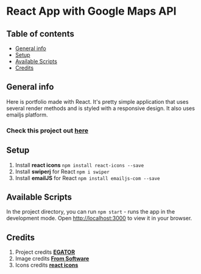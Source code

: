 




# React App with Google Maps API

## Table of contents
* [General info](#general-info)
* [Setup](#setup)
* [Available Scripts](#available-scripts)
* [Credits](#credits)

## General info

Here is portfolio made with React. 
It's pretty simple application 
that uses several render methods 
and is styled with a responsive design.
It also uses emailjs platform.

### Check this project out [here](https://wiktorkoscielny.github.io/react-portfolio/)

## Setup

1. Install __react icons__ `npm install react-icons --save`
2. Install __swiperj__ for React `npm i swiper`
3. Install __emailJS__ for React `npm install emailjs-com --save`

## Available Scripts

In the project directory, you can run `npm start` - runs the app in the development mode.
Open [http://localhost:3000](http://localhost:3000) to view it in your browser.

## Credits

1. Project credits [__EGATOR__](https://www.buymeacoffee.com/egator)
2. Image credits [__From Software__](https://www.fromsoftware.jp/ww/)
3. Icons credits [__react icons__](https://react-icons.github.io/react-icons/)
